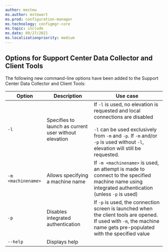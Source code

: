 ```yaml
---
author: mestew
ms.author: mstewart
ms.prod: configuration-manager
ms.technology: configmgr-core
ms.topic: include
ms.date: 09/27/2021
ms.localizationpriority: medium
---
```

## <a name="bkmk_support"></a> Options for Support Center Data Collector and Client Tools 
<!--9947307-->
The following new command-line options have been added to the Support Center Data Collector and Client Tools:

|Option| Description | Use case|
|---|---|---|
| `-l` | Specifies to launch as current user without elevation | If `-l` is used, no elevation is requested and local connections are disabled </br></br> `-l` can be used exclusively from `-m` and `-p`. If `-m` and/or `-p` is used without `-l`, elevation will still be requested. |
|`-m <machinename>`| Allows specifying a machine name | If `-m <machinename>` is used, an attempt is made to connect to the specified machine name using integrated authentication (unless `-p` is used)|
|`-p`| Disables integrated authentication| If `-p` is used, the connection screen is launched when the client tools are opened. If used with `-m`, the machine name gets pre-populated with the specified value|
|`--help`| Displays help||
